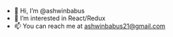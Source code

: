 - 👋 Hi, I’m @ashwinbabus
- 👀 I’m interested in React/Redux
- 📫 You can reach me at ashwinbabus21@gmail.com

<!---
ashwinbabus/ashwinbabus is a ✨ special ✨ repository because its `README.md` (this file) appears on your GitHub profile.
You can click the Preview link to take a look at your changes.
--->

